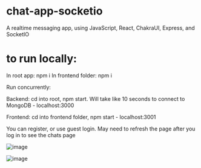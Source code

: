 # chat-app-socketio
 A realtime messaging app, using JavaScript, React, ChakraUI, Express, and SocketIO
 
# to run locally:
In root app: npm i
In frontend folder: npm i 

Run concurrently:

Backend:
cd into root, npm start. Will take like 10 seconds to connect to MongoDB - localhost:3000

Frontend:
cd into frontend folder, npm start - localhost:3001

You can register, or use guest login. May need to refresh the page after you log in to see the chats page

![image](https://user-images.githubusercontent.com/60009709/206949323-7b133114-ec39-4b53-bf46-e2bae4ec2233.png)

![image](https://user-images.githubusercontent.com/60009709/206949293-66cd8408-aee6-4b08-a4e1-28bb96b90e7a.png)
